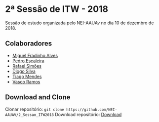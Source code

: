 # 2ª Sessão de ITW - 2018

Sessão de estudo organizada pelo NEI-AAUAv no dia 10 de dezembro de 2018.

## Colaboradores
* [Miguel Fradinho Alves](https://github.com/miguelfradinho)
* [Pedro Escaleira](https://github.com/oEscal)
* [Rafael Simões](https://github.com/Rafaelyot)
* [Diogo Silva](https://github.com/HerouFenix)
* [Tiago Mendes](https://github.com/tiagocmendes)
* [Vasco Ramos](https://github.com/BlasphemyCoder)

## Download and Clone
Clonar repositório: `git clone https://github.com/NEI-AAUAV/2_Sessao_ITW2018`
Download repositório: [Download](https://github.com/NEI-AAUAV/2_Sessao_ITW2018/archive/master.zip)

